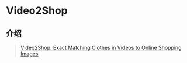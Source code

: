 # Video2Shop

## 介绍

> [Video2Shop: Exact Matching Clothes in Videos to Online Shopping Images](https://arxiv.org/abs/1804.05287)



